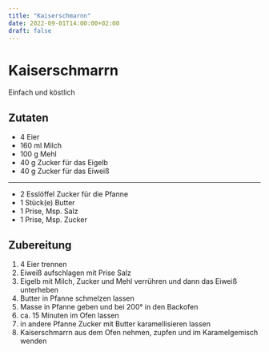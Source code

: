 ```yaml
---
title: "Kaiserschmarnn"
date: 2022-09-01T14:00:00+02:00
draft: false
---
```


# Kaiserschmarrn

Einfach und köstlich

## Zutaten

* 4 Eier
* 160 ml Milch
* 100 g Mehl
* 40 g Zucker für das Eigelb
* 40 g Zucker für das Eiweiß
---
* 2 Esslöffel Zucker für die Pfanne
* 1 Stück(e) Butter
* 1 Prise, Msp. Salz
* 1 Prise, Msp. Zucker

## Zubereitung

1. 4 Eier trennen
1. Eiweiß aufschlagen mit Prise Salz
1. Eigelb mit Milch, Zucker und Mehl verrühren und dann das Eiweiß unterheben
1. Butter in Pfanne schmelzen lassen
1. Masse in Pfanne geben und bei 200° in den Backofen
1. ca. 15 Minuten im Ofen lassen
1. in andere Pfanne Zucker mit Butter karamellisieren lassen
1. Kaiserschmarrn aus dem Ofen nehmen, zupfen und im Karamelgemisch wenden

